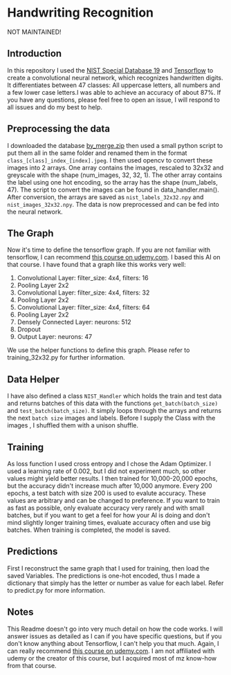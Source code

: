 # Handwriting Recognition

NOT MAINTAINED!

## Introduction
In this repository I used the [NIST Special Database 19](https://www.nist.gov/srd/nist-special-database-19) and [Tensorflow](https://www.tensorflow.org/) to create a convolutional neural network, which recognizes handwritten digits. It differentiates between 47 classes: All uppercase letters, all numbers and a few lower case letters.I was able to achieve an accuracy of about 87%. If you have any questions, please feel free to open an issue, I will respond to all issues and do my best to help.

## Preprocessing the data
I downloaded the database [by_merge.zip](https://s3.amazonaws.com/nist-srd/SD19/by_merge.zip) then used a small python script to put them all in the same folder and renamed them in the format `class_[class]_index_[index].jpeg`. I then used opencv to convert these images into 2 arrays. One array contains the images, rescaled to 32x32 and greyscale with the shape (num_images, 32, 32, 1). The other array contains the label using one hot encoding, so the array has the shape (num_labels, 47).
The script to convert the images can be found in data_handler.main(). After conversion, the arrays are saved as `nist_labels_32x32.npy` and `nist_images_32x32.npy`. The data is now preprocessed and can be fed into the neural network. 

## The Graph
Now it's time to define the tensorflow graph. If you are not familiar with tensorflow, I can recommend [this course on udemy.com](https://www.udemy.com/complete-guide-to-tensorflow-for-deep-learning-with-python). I based this AI on that course.
I have found that a graph like this works very well: 
1. Convolutional Layer: filter_size: 4x4, filters: 16
2. Pooling Layer 2x2
3. Convolutional Layer: filter_size: 4x4, filters: 32
4. Pooling Layer 2x2
5. Convolutional Layer: filter_size: 4x4, filters: 64
6. Pooling Layer 2x2
7. Densely Connected Layer: neurons: 512
8. Dropout
9. Output Layer: neurons: 47

We use the helper functions to define this graph. Please refer to training_32x32.py for further information. 

## Data Helper
I have also defined a class `NIST_Handler` which holds the train and test data and returns batches of this data with the functions `get_batch(batch_size)` and `test_batch(batch_size)`. 
It simply loops through the arrays and returns the next `batch size` images and labels.  Before I supply the Class with the images , I shuffled them with a unison shuffle.

## Training
As  loss function I used cross entropy and I chose the Adam Optimizer. I used a learning rate of 0.002, but I did not experiment much, so other values might yield better results. I then trained for 10,000-20,000 epochs, but the accuracy didn't increase much after 10,000 anymore. 
Every 200 epochs, a test batch with size 200 is used to evalute accuracy. These values are arbitrary and can be changed to preference. If you want to train as fast as possible, only evaluate accuracy very rarely and with small batches, but
if you want to get a feel for how your AI is doing and don't mind slightly longer training times, evaluate accuracy often and use big batches.
When training is completed, the model is saved. 

## Predictions
First I reconstruct the same graph that I used for training, then load the saved Variables. The predictions is one-hot encoded, thus
I made a dictionary that simply has the letter or number as value for each label. Refer to predict.py for more information.

## Notes
This Readme doesn't go into very much detail on how the code works. I will answer issues as detailed as I can if you have specific questions, but if you don't know anything about Tensorflow, I can't help you that much. Again, I can really recommend [this course on udemy.com](https://www.udemy.com/complete-guide-to-tensorflow-for-deep-learning-with-python). I am not affiliated with udemy or the creator of this course, but I acquired most of mz know-how from that course. 
